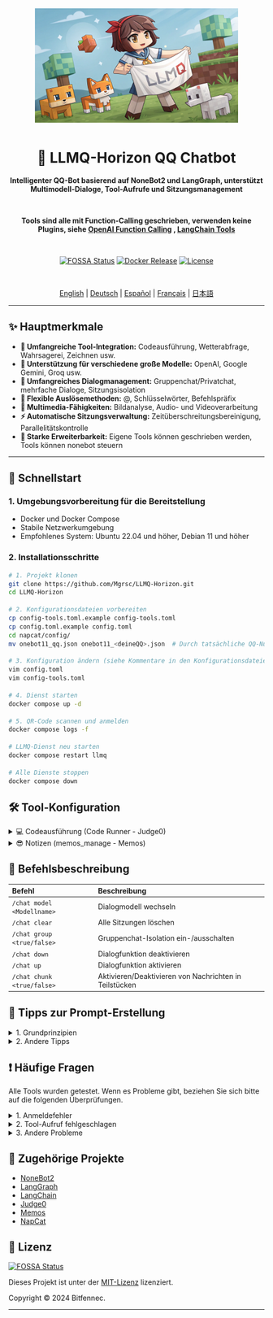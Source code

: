 <div align="center">

<img src="static/LLMQ.webp" width="400" style="margin-bottom: 10px;">

# 🤖 LLMQ-Horizon QQ Chatbot

**Intelligenter QQ-Bot basierend auf NoneBot2 und LangGraph, unterstützt Multimodell-Dialoge, Tool-Aufrufe und Sitzungsmanagement**

<br>

**Tools sind alle mit Function-Calling geschrieben, verwenden keine Plugins, siehe [OpenAI Function Calling](https://platform.openai.com/docs/guides/function-calling) , [LangChain Tools](https://python.langchain.com/docs/how_to/#tools)**

<br>

[![FOSSA Status](https://app.fossa.com/api/projects/git%2Bgithub.com%2FMgrsc%2FLLMQ-Horizon.svg?type=small)](https://app.fossa.com/projects/git%2Bgithub.com%2FMgrsc%2FLLMQ-Horizon?ref=badge_small)
[![Docker Release](https://img.shields.io/docker/pulls/bitfennec/llmq-horizon?color=%230077c8&label=Docker%20Pulls&logo=docker&logoColor=white&style=flat)](https://hub.docker.com/r/bitfennec/llmq-horizon)
[![License](https://img.shields.io/github/license/Mgrsc/LLMQ-Horizon?color=%2300c853&label=MIT%20License&style=flat)](https://github.com/Mgrsc/LLMQ-Horizon/blob/main/LICENSE)

<br>

[English](https://github.com/Mgrsc/LLMQ-Horizon/blob/main/readmes_i18n/README_en.md) | [Deutsch](https://github.com/Mgrsc/LLMQ-Horizon/blob/main/readmes_i18n/README_de.md) | [Español](https://github.com/Mgrsc/LLMQ-Horizon/blob/main/readmes_i18n/README_es.md) | [Français](https://github.com/Mgrsc/LLMQ-Horizon/blob/main/readmes_i18n/README_fr.md) | [日本語](https://github.com/Mgrsc/LLMQ-Horizon/blob/main/readmes_i18n/README_ja.md)

</div>

---

## ✨ Hauptmerkmale

-   **🔌 Umfangreiche Tool-Integration:** Codeausführung, Wetterabfrage, Wahrsagerei, Zeichnen usw.
-   **🤖 Unterstützung für verschiedene große Modelle:** OpenAI, Google Gemini, Groq usw.
-   **💬 Umfangreiches Dialogmanagement:** Gruppenchat/Privatchat, mehrfache Dialoge, Sitzungsisolation
-   **🎯 Flexible Auslösemethoden:** @, Schlüsselwörter, Befehlspräfix
-   **🎨 Multimedia-Fähigkeiten:** Bildanalyse, Audio- und Videoverarbeitung
-   **⚡ Automatische Sitzungsverwaltung:** Zeitüberschreitungsbereinigung, Parallelitätskontrolle
-   **🦖 Starke Erweiterbarkeit:** Eigene Tools können geschrieben werden, Tools können nonebot steuern

---

## 🚀 Schnellstart

### 1. Umgebungsvorbereitung für die Bereitstellung

-   Docker und Docker Compose
-   Stabile Netzwerkumgebung
-   Empfohlenes System: Ubuntu 22.04 und höher, Debian 11 und höher

### 2. Installationsschritte

```bash
# 1. Projekt klonen
git clone https://github.com/Mgrsc/LLMQ-Horizon.git
cd LLMQ-Horizon

# 2. Konfigurationsdateien vorbereiten
cp config-tools.toml.example config-tools.toml
cp config.toml.example config.toml
cd napcat/config/
mv onebot11_qq.json onebot11_<deineQQ>.json  # Durch tatsächliche QQ-Nummer ersetzen

# 3. Konfiguration ändern (siehe Kommentare in den Konfigurationsdateien)
vim config.toml
vim config-tools.toml

# 4. Dienst starten
docker compose up -d

# 5. QR-Code scannen und anmelden
docker compose logs -f

# LLMQ-Dienst neu starten
docker compose restart llmq

# Alle Dienste stoppen
docker compose down
```

## 🛠️ Tool-Konfiguration

<details>
<summary>💻 Codeausführung (Code Runner - Judge0)</summary>

[Judge0 Offizielle Bereitstellungsanleitung](https://github.com/judge0/judge0/blob/master/CHANGELOG.md)

1. **Ubuntu 22.04 oder höhere Umgebung und Docker vorbereiten, cgroup v1 konfigurieren:**

    ```bash
    sudo sed -i 's/GRUB_CMDLINE_LINUX=""/GRUB_CMDLINE_LINUX="systemd.unified_cgroup_hierarchy=0"/' /etc/default/grub
    sudo update-grub
    sudo reboot
    ```

2. **Judge0 bereitstellen:**

    ```bash
    wget https://github.com/judge0/judge0/releases/download/v1.13.1/judge0-v1.13.1.zip
    unzip judge0-v1.13.1.zip
    cd judge0-v1.13.1

    # Zwei Passwörter generieren und Passwörter setzen
    openssl rand -hex 32

    # Verwenden Sie die generierten Passwörter, um die Variablen REDIS_PASSWORD und POSTGRES_PASSWORD in der Datei judge0.conf zu aktualisieren.

    # Dienst starten
    docker-compose up -d db redis
    sleep 10s
    docker-compose up -d
    sleep 5s
    ```

    Ihre Judge0 CE v1.13.1-Instanz ist jetzt gestartet und läuft; besuchen Sie http://<Ihre Server-IP-Adresse>:2358/docs, um die Dokumentation zu erhalten.

3. **config-tools.toml konfigurieren:**

    ```toml
    [code_generation_running]
    judge0_url = "http://your-server:2358"
    judge0_api_key = "your-api-key"
    ```

</details>

<details>
<summary>😎 Notizen (memos_manage - Memos)</summary>

[Memos Offizielle Bereitstellungsanleitung](https://www.usememos.com/docs/install/container-install)

1. **Ubuntu 22.04 oder höhere Umgebung und Docker vorbereiten:**

2. **docker-compose.yaml-Datei erstellen**

    ```yaml
    services:
      memos:
        image: neosmemo/memos:stable
        container_name: memos
        ports:
          - 5230:5230
        volumes:
          - ./memos:/var/opt/memos
        restart: always
    ```

3. **Memos starten**

    ```shell
    docker compose up -d
    ```

    Sie können nun unter http://<Ihre Server-IP-Adresse>:5230 auf Memos zugreifen und die Token in den Einstellungen von Memos abrufen.

4. **Konfigurationsdatei ausfüllen**

    ```toml
    [memos]
    url = "http://your-server:xxx"
    memos_token = "<füge die abgerufenen Token ein>"
    default_visibility = "PRIVATE"
    page_size = 10
    user_id = 6
    ```

</details>

## 📝 Befehlsbeschreibung

| Befehl                      | Beschreibung                                |
| :------------------------ | :------------------------------------------ |
| `/chat model <Modellname>`   | Dialogmodell wechseln                         |
| `/chat clear`             | Alle Sitzungen löschen                       |
| `/chat group <true/false>` | Gruppenchat-Isolation ein-/ausschalten      |
| `/chat down`              | Dialogfunktion deaktivieren                  |
| `/chat up`                | Dialogfunktion aktivieren                    |
| `/chat chunk <true/false>` | Aktivieren/Deaktivieren von Nachrichten in Teilstücken |


## 🦊 Tipps zur Prompt-Erstellung

<details>
<summary>1. Grundprinzipien</summary>

-   Klare Anweisungen: Verwenden Sie eine imperative Sprache, um die Bedürfnisse der Benutzer klar zu formulieren und sicherzustellen, dass LLM sie präzise versteht.
-   Referenzbeispiele/Text bereitstellen: Geben Sie detaillierte Beispiele und Informationen, um einen Few-Shot-Prompt zu erstellen, der LLM hilft, das Verständnis der Absicht zu verbessern.
-   Strukturierter Ausdruck: Verwenden Sie Markierungssymbole (wie XML-Tags, dreifache Anführungszeichen, Markdown), um die Lesbarkeit zu verbessern und Prompts klarer auszudrücken.
-   Ausgabesteuerung: Legen Sie Ausgabeformate, Sprachstile und andere Anforderungen fest, um sicherzustellen, dass LLM eine Ausgabe generiert, die den Erwartungen der Benutzer entspricht.
-   Layoutoptimierung: Ordnen Sie das Layout des Prompts sorgfältig an, um das Verständnis von LLM zu erleichtern.
</details>
<details>
<summary>2. Andere Tipps</summary>

-   Listen Sie die verfügbaren Tools auf und geben Sie Erklärungen und Anforderungen für komplexe Tools an.
  ```
  create_speech generiert Sprache
    - maximal 40 Wörter, keine Emojis erlaubt
    - Unterstützte Sprachen: Chinesisch, Englisch, Japanisch, Deutsch, Französisch, Spanisch, Koreanisch, Arabisch, Russisch, Niederländisch, Italienisch, Polnisch, Portugiesisch
    - Verfügbare Stimmzuordnungen:
        Klee = keli
        Sigewen = xigewen
        Yae Miko = shenzi
        Ding Zhen = dingzhen
        Lei Jun = leijun
        Lazy Goat = lanyangyang
  ```
-   Fordern Sie die Zusendung der von Tool zurückgegebenen file://-Adresse an.
  ```
    Das Zeichnen, der Abruf von Musik und TTS müssen die zurückgegebenen Links oder Dateipfade an den Benutzer senden.
  ```
-   Beispiel für die Formatierung des von Tool zurückgegebenen Inhalts
  ```
      # Beispiel für die Formatierungsoptimierung von Tool-Rückgabeinhalten
    Beispiel für das Format der von get_weather_data zurückgegebenen Daten:
    *   A: Sag mir, wie das Wetter heute in Changsha ist
        T: Ruft das Tool `get_weather_data` ab, um das Wetter abzurufen
        Q:
        🌤️ {Ort} Wetter
        🌅 Sonnenaufgang und Sonnenuntergang: {xx:xx}-{xx:xx ohne Jahr}
        ⏱️   Zeit: {Zeit}
        🌡️ Temperatur: {Temperatur}℃
        💧 Luftfeuchtigkeit: {Luftfeuchtigkeit}%
        🧣 Gefühlte Temperatur: {Gefühlte Temperatur}℃
        🍃 Windrichtung und Windgeschwindigkeit: {Windrichtung}-{Windgeschwindigkeit}
        📋 Gesamtstatus: {Gesamtanalyse}
        Baby, zieh dich warm an, wenn du ausgehst~ sei vorsichtig vor einer Erkältung
  ```
</details>

## ❗ Häufige Fragen

Alle Tools wurden getestet. Wenn es Probleme gibt, beziehen Sie sich bitte auf die folgenden Überprüfungen.

<details>
<summary>1. Anmeldefehler</summary>

-   Überprüfen Sie, ob die QQ-Nummernkonfiguration korrekt ist.
-   Bestätigen Sie das Format der napcat-Konfigurationsdatei.
-   Überprüfen Sie die napcat-Containerprotokolle, um das Problem zu beheben.

</details>

<details>
<summary>2. Tool-Aufruf fehlgeschlagen</summary>

-   Bestätigen Sie, dass das Modell die Funktion zum Aufrufen von Funktionen unterstützt.
-   Überprüfen Sie die zugehörigen API-Schlüsselkonfigurationen.
-   Überprüfen Sie die LLMQ-Containerprotokolle, um den Fehler zu lokalisieren.
-   Fügen Sie [LangSmith](https://smith.langchain.com/) im Docker-Container hinzu, um zu debuggen.

    ```yaml
    environment:
      - LANGCHAIN_TRACING_V2=true
      - LANGCHAIN_ENDPOINT="https://api.smith.langchain.com"
      - LANGCHAIN_API_KEY="<dein_api_schlüssel>"
      - LANGCHAIN_PROJECT="<dein_projektname>"
    ```

</details>

<details>
<summary>3. Andere Probleme</summary>

-   Bei anderen Problemen treten Sie bitte der QQ-Gruppe zur Diskussion bei.
    ![qrcode](static/qrcode.jpg)

</details>

## 🔗 Zugehörige Projekte

-   [NoneBot2](https://github.com/nonebot/nonebot2)
-   [LangGraph](https://github.com/langchain-ai/langgraph)
-   [LangChain](https://github.com/langchain-ai/langchain)
-   [Judge0](https://github.com/judge0/judge0)
-   [Memos](https://github.com/usememos/memos)
-   [NapCat](https://github.com/NapNeko/NapCatQQ)

## 📄 Lizenz

[![FOSSA Status](https://app.fossa.com/api/projects/git%2Bgithub.com%2FMgrsc%2FLLMQ-Horizon.svg?type=large&issueType=license)](https://app.fossa.com/projects/git%2Bgithub.com%2FMgrsc%2FLLMQ-Horizon?ref=badge_large&issueType=license)

Dieses Projekt ist unter der [MIT-Lizenz](https://github.com/Mgrsc/LLMQ-Horizon/blob/main/LICENSE) lizenziert.

Copyright © 2024 Bitfennec.

---